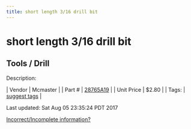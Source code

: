 ```yaml
---
title: short length 3/16 drill bit
---
```


# short length 3/16 drill bit
## Tools / Drill
Description: 	 

| Vendor | Mcmaster | 
| Part # | [28765A19](https://www.mcmaster.com/#28765A19) | 
| Unit Price | $2.80 | 
| Tags: | [suggest tags](https://docs.google.com/forms/d/e/1FAIpQLSeWyY8v3RgOty-MyWmh9U0iivNYN_molChYyS-0U-o-kOAv_g/viewform) | 

Last updated: Sat Aug 05 23:35:24 PDT 2017

 [Incorrect/Incomplete information?](https://docs.google.com/forms/d/e/1FAIpQLSeWyY8v3RgOty-MyWmh9U0iivNYN_molChYyS-0U-o-kOAv_g/viewform)